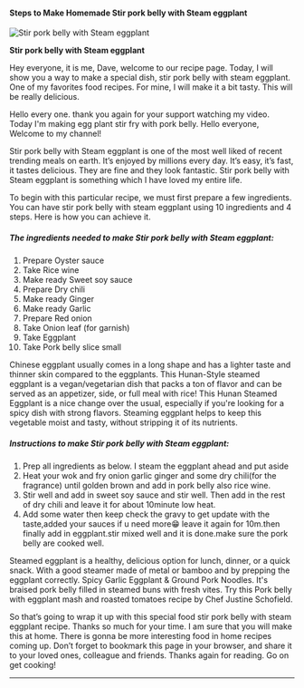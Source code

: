             

#### Steps to Make Homemade Stir pork belly with Steam eggplant

![Stir pork belly with Steam eggplant](https://img-global.cpcdn.com/recipes/d6a8544adbf58b36/751x532cq70/stir-pork-belly-with-steam-eggplant-recipe-main-photo.jpg)

**Stir pork belly with Steam eggplant**

Hey everyone, it is me, Dave, welcome to our recipe page. Today, I will show you a way to make a special dish, stir pork belly with steam eggplant. One of my favorites food recipes. For mine, I will make it a bit tasty. This will be really delicious.

Hello every one. thank you again for your support watching my video. Today I'm making egg plant stir fry with pork belly. Hello everyone, Welcome to my channel!

Stir pork belly with Steam eggplant is one of the most well liked of recent trending meals on earth. It’s enjoyed by millions every day. It’s easy, it’s fast, it tastes delicious. They are fine and they look fantastic. Stir pork belly with Steam eggplant is something which I have loved my entire life.

To begin with this particular recipe, we must first prepare a few ingredients. You can have stir pork belly with steam eggplant using 10 ingredients and 4 steps. Here is how you can achieve it.

##### The ingredients needed to make Stir pork belly with Steam eggplant:

1.  Prepare Oyster sauce
2.  Take Rice wine
3.  Make ready Sweet soy sauce
4.  Prepare Dry chili
5.  Make ready Ginger
6.  Make ready Garlic
7.  Prepare Red onion
8.  Take Onion leaf (for garnish)
9.  Take Eggplant
10.  Take Pork belly slice small

Chinese eggplant usually comes in a long shape and has a lighter taste and thinner skin compared to the eggplants. This Hunan-Style steamed eggplant is a vegan/vegetarian dish that packs a ton of flavor and can be served as an appetizer, side, or full meal with rice! This Hunan Steamed Eggplant is a nice change over the usual, especially if you're looking for a spicy dish with strong flavors. Steaming eggplant helps to keep this vegetable moist and tasty, without stripping it of its nutrients.

##### Instructions to make Stir pork belly with Steam eggplant:

1.  Prep all ingredients as below. I steam the eggplant ahead and put aside
2.  Heat your wok and fry onion garlic ginger and some dry chili(for the fragrance) until golden brown and add in pork belly also rice wine.
3.  Stir well and add in sweet soy sauce and stir well. Then add in the rest of dry chili and leave it for about 10minute low heat.
4.  Add some water then keep check the gravy to get update with the taste,added your sauces if u need more😁 leave it again for 10m.then finally add in eggplant.stir mixed well and it is done.make sure the pork belly are cooked well.

Steamed eggplant is a healthy, delicious option for lunch, dinner, or a quick snack. With a good steamer made of metal or bamboo and by prepping the eggplant correctly. Spicy Garlic Eggplant & Ground Pork Noodles. It's braised pork belly filled in steamed buns with fresh vites. Try this Pork belly with eggplant mash and roasted tomatoes recipe by Chef Justine Schofield.

So that’s going to wrap it up with this special food stir pork belly with steam eggplant recipe. Thanks so much for your time. I am sure that you will make this at home. There is gonna be more interesting food in home recipes coming up. Don’t forget to bookmark this page in your browser, and share it to your loved ones, colleague and friends. Thanks again for reading. Go on get cooking!

* * *